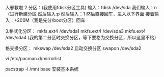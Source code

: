 入邪教啦
2.分区：(我使用fdisk分区工具)
输入：fdisk /dev/sda
我们输入：n （进行新建分区
然后输入:p
然后输入：1
然后直接回车，进入以下界面
接着输入：+200M（我是先分/boot分区）回车

3.格式化分区：
mkfs.ext4 /dev/sda1
mkfs.ext4 /dev/sda3
mkfs.ext4 /dev/sda4
(我的第二分区时交换分区，等下要格为交换分区，所以这里不格）

格交换分区：
mkswap /dev/sda2
启动交换分区
swapon /dev/sda2

vi /etc/pacman.d/mirrorlist

pacstrap -i /mnt base   安装基本系统